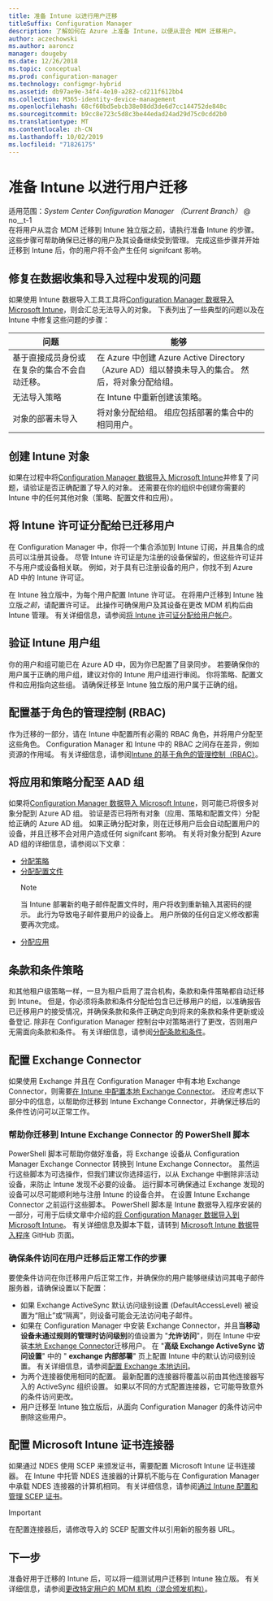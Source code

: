 ```yaml
---
title: 准备 Intune 以进行用户迁移
titleSuffix: Configuration Manager
description: 了解如何在 Azure 上准备 Intune，以便从混合 MDM 迁移用户。
author: aczechowski
ms.author: aaroncz
manager: dougeby
ms.date: 12/26/2018
ms.topic: conceptual
ms.prod: configuration-manager
ms.technology: configmgr-hybrid
ms.assetid: db97ae9e-34f4-4e10-a282-cd211f612bb4
ms.collection: M365-identity-device-management
ms.openlocfilehash: 68cf60bd5ebcb38e08dd3de6d7cc144752de848c
ms.sourcegitcommit: b9cc8e723c5d8c3be44edad24ad29d75c0cdd2b0
ms.translationtype: MT
ms.contentlocale: zh-CN
ms.lasthandoff: 10/02/2019
ms.locfileid: "71826175"
---
```

# <a name="prepare-intune-for-user-migration"></a>准备 Intune 以进行用户迁移 

适用范围：*System Center Configuration Manager （Current Branch）*  @ no__t-1  
在将用户从混合 MDM 迁移到 Intune 独立版之前，请执行准备 Intune 的步骤。 这些步骤可帮助确保已迁移的用户及其设备继续受到管理。 完成这些步骤并开始迁移到 Intune 后，你的用户将不会产生任何 signifcant 影响。  

## <a name="fix-issues-found-during-data-collection-and-import"></a>修复在数据收集和导入过程中发现的问题
如果使用 Intune 数据导入工具工具将[Configuration Manager 数据导入 Microsoft Intune](migrate-import-data.md)，则会汇总无法导入的对象。 下表列出了一些典型的问题以及在 Intune 中修复这些问题的步骤： 

|问题  |能够  |
|---------|---------|
|基于直接成员身份或在复杂的集合不会自动迁移。|在 Azure 中创建 Azure Active Directory （Azure AD）组以替换未导入的集合。 然后，将对象分配给组。|
|无法导入策略 |在 Intune 中重新创建该策略。|
|对象的部署未导入|将对象分配给组。 组应包括部署的集合中的相同用户。|

## <a name="create-intune-objects"></a>创建 Intune 对象 
如果在过程中将[Configuration Manager 数据导入 Microsoft Intune](migrate-import-data.md)并修复了问题，请验证是否正确配置了导入的对象。 还需要在你的组织中创建你需要的 Intune 中的任何其他对象（策略、配置文件和应用）。 

## <a name="assign-intune-licenses-to-migrated-users"></a>将 Intune 许可证分配给已迁移用户
在 Configuration Manager 中，你将一个集合添加到 Intune 订阅，并且集合的成员可以注册其设备。 尽管 Intune 许可证是为注册的设备保留的，但这些许可证并不与用户或设备相关联。 例如，对于具有已注册设备的用户，你找不到 Azure AD 中的 Intune 许可证。 

在 Intune 独立版中，为每个用户配置 Intune 许可证。 在将用户迁移到 Intune 独立版*之前*，请配置许可证。 此操作可确保用户及其设备在更改 MDM 机构后由 Intune 管理。 有关详细信息，请参阅[将 Intune 许可证分配给用户帐户](https://docs.microsoft.com/intune/licenses-assign)。 

## <a name="verify-intune-user-groups"></a>验证 Intune 用户组
你的用户和组可能已在 Azure AD 中，因为你已配置了目录同步。 若要确保你的用户属于正确的用户组，建议对你的 Intune 用户组进行审阅。 你将策略、配置文件和应用指向这些组。 请确保迁移至 Intune 独立版的用户属于正确的组。 

## <a name="configure-role-based-administration-control-rbac"></a>配置基于角色的管理控制 (RBAC)
作为迁移的一部分，请在 Intune 中配置所有必需的 RBAC 角色，并将用户分配至这些角色。 Configuration Manager 和 Intune 中的 RBAC 之间存在差异，例如资源的作用域。 有关详细信息，请参阅[Intune 的基于角色的管理控制（RBAC）](https://docs.microsoft.com/intune/role-based-access-control)。

## <a name="assign-apps-and-policies-to-aad-groups"></a>将应用和策略分配至 AAD 组
如果将[Configuration Manager 数据导入 Microsoft Intune](migrate-import-data.md)，则可能已将很多对象分配到 Azure AD 组。 验证是否已将所有对象（应用、策略和配置文件）分配给正确的 Azure AD 组。 如果正确分配对象，则在迁移用户后会自动配置用户的设备，并且迁移不会对用户造成任何 signifcant 影响。 有关将对象分配到 Azure AD 组的详细信息，请参阅以下文章： 
- [分配策略](https://docs.microsoft.com/intune/get-started-policies)  
- [分配配置文件](https://docs.microsoft.com/intune/device-profile-assign)  
    > [!NOTE]  
    > 当 Intune 部署新的电子邮件配置文件时，用户将收到重新输入其密码的提示。 此行为导致电子邮件要用户的设备上。 用户所做的任何自定义修改都需要再次完成。 
- [分配应用](https://docs.microsoft.com/intune/get-started-apps) 

## <a name="terms-and-conditions-policy"></a>条款和条件策略
和其他租户级策略一样，一旦为租户启用了混合机构，条款和条件策略都自动迁移到 Intune。  但是，你必须将条款和条件分配给包含已迁移用户的组，以准确报告已迁移用户的接受情况，并确保条款和条件正确定向到将来的条款和条件更新或设备登记. 除非在 Configuration Manager 控制台中对策略进行了更改，否则用户无需面向条款和条件。 有关详细信息，请参阅[分配条款和条件](https://docs.microsoft.com/intune/enrollment/terms-and-conditions-create#create-terms-and-conditions)。

## <a name="configure-the-exchange-connector"></a>配置 Exchange Connector
如果使用 Exchange 并且在 Configuration Manager 中有本地 Exchange Connector，则需要[在 Intune 中配置本地 Exchange Connector](https://docs.microsoft.com/intune/exchange-connector-install)。 还应考虑以下部分中的信息，以帮助你迁移到 Intune Exchange Connector，并确保迁移后的条件性访问可以正常工作。

### <a name="powershell-scripts-to-help-you-migrate-to-the-intune-exchange-connector"></a>帮助你迁移到 Intune Exchange Connector 的 PowerShell 脚本 
PowerShell 脚本可帮助你做好准备，将 Exchange 设备从 Configuration Manager Exchange Connector 转换到 Intune Exchange Connector。 虽然运行这些脚本为可选操作，但我们建议你选择运行，以从 Exchange 中删除非活动设备，来防止 Intune 发现不必要的设备。 运行脚本可确保通过 Exchange 发现的设备可以尽可能顺利地与注册 Intune 的设备合并。 在设置 Intune Exchange Connector 之前运行这些脚本。 PowerShell 脚本是 Intune 数据导入程序安装的一部分，可用于后续文章中介绍的[将 Configuration Manager 数据导入到 Microsoft Intune](migrate-import-data.md)。 有关详细信息及脚本下载，请转到 [Microsoft Intune 数据导入程序](https://github.com/ConfigMgrTools/Intune-Data-Importer) GitHub 页面。

### <a name="steps-to-make-sure-conditional-access-works-properly-after-user-migration"></a>确保条件访问在用户迁移后正常工作的步骤
要使条件访问在你迁移用户后正常工作，并确保你的用户能够继续访问其电子邮件服务器，请确保设置以下配置：
- 如果 Exchange ActiveSync 默认访问级别设置 (DefaultAccessLevel) 被设置为“阻止”或“隔离”，则设备可能会无法访问电子邮件。 
- 如果在 Configuration Manager 中安装 Exchange Connector，并且**当移动设备未通过规则的管理时访问级别**的值设置为 "**允许访问**"，则在 Intune 中安装[本地 Exchange Connector](https://docs.microsoft.com/intune/conditional-access-exchange-create#configure-exchange-on-premises-access)迁移用户。 在 "**高级 Exchange ActiveSync 访问设置**" 中的 " **exchange 内部部署**" 页上配置 Intune 中的默认访问级别设置。 有关详细信息，请参阅[配置 Exchange 本地访问](https://docs.microsoft.com/intune/conditional-access-exchange-create#configure-exchange-on-premises-access)。
- 为两个连接器使用相同的配置。 最新配置的连接器将覆盖以前由其他连接器写入的 ActiveSync 组织设置。 如果以不同的方式配置连接器，它可能导致意外的条件访问更改。
- 用户迁移至 Intune 独立版后，从面向 Configuration Manager 的条件访问中删除这些用户。

## <a name="configure-the-microsoft-intune-certificate-connector"></a>配置 Microsoft Intune 证书连接器
如果通过 NDES 使用 SCEP 来颁发证书，需要配置 Microsoft Intune 证书连接器。 在 Intune 中托管 NDES 连接器的计算机不能与在 Configuration Manager 中承载 NDES 连接器的计算机相同。 有关详细信息，请参阅[通过 Intune 配置和管理 SCEP 证书](https://docs.microsoft.com/intune/certificates-scep-configure)。 

> [!Important]    
> 在配置连接器后，请修改导入的 SCEP 配置文件以引用新的服务器 URL。

## <a name="next-step"></a>下一步
准备好用于迁移的 Intune 后，可以将一组测试用户迁移到 Intune 独立版。 有关详细信息，请参阅[更改特定用户的 MDM 机构（混合颁发机构）](migrate-mixed-authority.md)。


